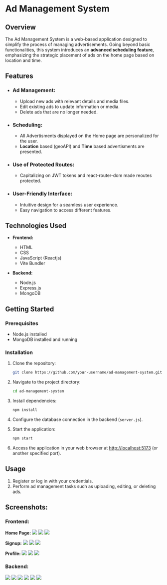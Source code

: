 # Ad Management System

## Overview

The Ad Management System is a web-based application designed to simplify the process of managing advertisements. Going beyond basic functionalities, this system introduces an **advanced scheduling feature**, emphasizing the strategic placement of ads on the home page based on location and time.
## Features

- ### **Ad Management:**
  - Upload new ads with relevant details and media files.
  - Edit existing ads to update information or media.
  - Delete ads that are no longer needed.
 
 - ### **Scheduling:**
   - All Advertisments displayed on the Home page are personalized for the user.
   - **Location** based (geoAPI) and **Time** based advertisments are presented.
    
- ### **Use of Protected Routes:**
  - Capitalizing on JWT tokens and react-router-dom made reoutes protected.
    

- ### **User-Friendly Interface:**
  - Intuitive design for a seamless user experience.
  - Easy navigation to access different features.
 

## Technologies Used

- **Frontend:**
  - HTML
  - CSS
  - JavaScript (Reactjs)
  - Vite Bundler

- **Backend:**
  - Node.js
  - Express.js
  - MongoDB



## Getting Started

### Prerequisites

- Node.js installed
- MongoDB installed and running

### Installation

1. Clone the repository:

    ```bash
    git clone https://github.com/your-username/ad-management-system.git
    ```

2. Navigate to the project directory:

    ```bash
    cd ad-management-system
    ```

3. Install dependencies:

    ```bash
    npm install
    ```

4. Configure the database connection in the backend (`server.js`).

5. Start the application:

    ```bash
    npm start
    ```

6. Access the application in your web browser at [http://localhost:5173](http://localhost:5173) (or another specified port).

## Usage

1. Register or log in with your credentials.
2. Perform ad management tasks such as uploading, editing, or deleting ads.

## Screenshots:

### Frontend:
**Home Page:**
<img src="https://github.com/JasmeetSingh7314/AD-Management-System/blob/main/Screenshots/Home.JPG">
<img src="https://github.com/JasmeetSingh7314/AD-Management-System/blob/main/Screenshots/Home2.JPG">
<img src="https://github.com/JasmeetSingh7314/AD-Management-System/blob/main/Screenshots/Footer.jpg">

**Signup:**
<img src="https://github.com/JasmeetSingh7314/AD-Management-System/blob/main/Screenshots/Signup.JPG">
<img src="https://github.com/JasmeetSingh7314/AD-Management-System/blob/main/Screenshots/onboarding.JPG">
<img src="https://github.com/JasmeetSingh7314/AD-Management-System/blob/main/Screenshots/Login.JPG">

**Profile:**
<img src="https://github.com/JasmeetSingh7314/AD-Management-System/blob/main/Screenshots/Profile.jpg">
<img src="https://github.com/JasmeetSingh7314/AD-Management-System/blob/main/Screenshots/Calender.JPG">
<img src="https://github.com/JasmeetSingh7314/AD-Management-System/blob/main/Screenshots/Edit.JPG">

### Backend:
<img src="https://github.com/JasmeetSingh7314/AD-Management-System/blob/main/Screenshots/Screenshot%20(428).png">
<img src="https://github.com/JasmeetSingh7314/AD-Management-System/blob/main/Screenshots/Screenshot%20(429).png">
<img src="https://github.com/JasmeetSingh7314/AD-Management-System/blob/main/Screenshots/Screenshot%20(430).png">
<img src="https://github.com/JasmeetSingh7314/AD-Management-System/blob/main/Screenshots/Screenshot%20(431).png">
<img src="https://github.com/JasmeetSingh7314/AD-Management-System/blob/main/Screenshots/Screenshot%20(432).png">
<img src="https://github.com/JasmeetSingh7314/AD-Management-System/blob/main/Screenshots/Screenshot%20(433).png">


